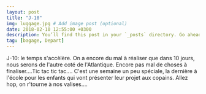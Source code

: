 ```yaml
---
layout: post
title: "J-10"
img: luggage.jpg # Add image post (optional)
date: 2018-02-10 12:55:00 +0300
description: You’ll find this post in your `_posts` directory. Go ahead and edit it and re-build the site to see your changes. # Add post description (optional)
tag: [bagage, Depart]
---
```

J-10: le temps s'accèlère. On a encore du mal à réaliser que dans 10 jours, nous serons de l'autre coté de l'Atlantique. 
Encore pas mal de choses à finaliser....Tic tac tic tac....
C'est une semaine un peu spéciale, la dernière à l'école pour les enfants qui vont présenter leur projet aux copains. 
Allez hop, on r'tourne à nos valises....



